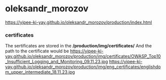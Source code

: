 # oleksandr_morozov
https://yipee-ki-yay.github.io/oleksandr_morozov/production/index.html

### certificates
The sertificates are stored in the **/production/img/certificates/**
And the path to the certificate would be
https://yipee-ki-yay.github.io/oleksandr_morozov/production/img/certificates/OWASP_Top10_Insufficient_Logging_and_Monitoring_09.11.23.jpg
https://yipee-ki-yay.github.io/oleksandr_morozov/production/img/eng_certificates/englishdom_upper_intermediate_18.11.23.jpg